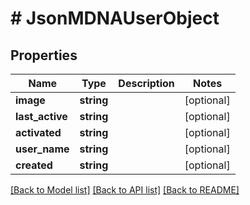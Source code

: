 # # JsonMDNAUserObject

## Properties

Name | Type | Description | Notes
------------ | ------------- | ------------- | -------------
**image** | **string** |  | [optional]
**last_active** | **string** |  | [optional]
**activated** | **string** |  | [optional]
**user_name** | **string** |  | [optional]
**created** | **string** |  | [optional]

[[Back to Model list]](../../README.md#models) [[Back to API list]](../../README.md#endpoints) [[Back to README]](../../README.md)
